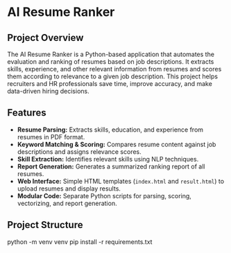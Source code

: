 # AI Resume Ranker

## Project Overview
The AI Resume Ranker is a Python-based application that automates the evaluation and ranking of resumes based on job descriptions. It extracts skills, experience, and other relevant information from resumes and scores them according to relevance to a given job description. This project helps recruiters and HR professionals save time, improve accuracy, and make data-driven hiring decisions.

## Features

- **Resume Parsing:** Extracts skills, education, and experience from resumes in PDF format.  
- **Keyword Matching & Scoring:** Compares resume content against job descriptions and assigns relevance scores.  
- **Skill Extraction:** Identifies relevant skills using NLP techniques.  
- **Report Generation:** Generates a summarized ranking report of all resumes.  
- **Web Interface:** Simple HTML templates (`index.html` and `result.html`) to upload resumes and display results.  
- **Modular Code:** Separate Python scripts for parsing, scoring, vectorizing, and report generation.  

## Project Structure

python -m venv venv
pip install -r requirements.txt
